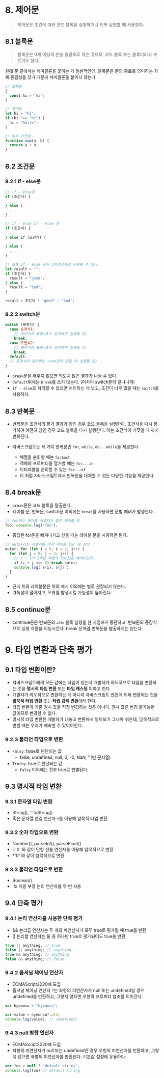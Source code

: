 # 8. 제어문

> 제어문은 조건에 따라 코드 블록을 실행하거나 반복 실행할 때 사용한다.

## 8.1 블록문

> 블록문은 0개 이상의 문을 중괄호로 묶은 것으로, 코드 블록 또는 블록이라고 부르기도 한다.

원래 문 끝에서는 세미콜론을 붙이는 게 일반적인데, 블록문은 문의 종료를 의미하는 자체 종결성을 갖기 때문에 세미콜론을 붙이지 않는다.

```javascript
// 블록문
{
  const hi = "hi";
}

// 제어문
let hi = "hi";
if (hi !== "hi") {
  hi = "hello";
}

// 함수 선언문
function sum(a, b) {
  return a + b;
}
```

## 8.2 조건문

### 8.2.1 if - else문

```javascript
// if - else문
if (조건식) {
  ...
} else {
  ...
}

// if - else if - else 문
if (조건식) {
  ...
} else if (조건식) {
  ...
} else {
  ...
}

// 보통 if - else 문은 3항연산자로 바꿔쓸 수 있다.
let result = "";
if (조건식) {
  result = "good";
} else {
  result = "bad";
}

result = 조건식 ? "good" : "bad";
```

### 8.2.2 switch문

```javascript
switch (표현식) {
  case 표현식1:
    // 표현식과 표현식1이 일치하면 실행될 문;
    break;
  case 표현식2:
    // 표현식과 표현식1이 일치하면 실행될 문;
    break;
  default:
  // 표현식과 일치하는 case문이 없을 때 실행될 문;
}
```

- `break`문을 써주지 않으면 의도치 않은 결과가 나올 수 있다.
- `default`뒤에는 `break`를 쓰지 않는다. (어차피 switch문이 끝나니까)
- `if - else`로 처리할 수 있으면 처리하는 게 낫고, 조건이 너무 많을 때는 `switch`를 사용하자.

## 8.3 반복문

- 반복문은 조건식의 평가 결과가 참인 경우 코드 블록을 실행한다. 조건식을 다시 평가하여 여전히 참인 경우 코드 블록을 다시 실행한다. 이는 조건식이 거짓일 때 까지 반복된다.

- 자바스크립트는 세 가지 반복문인 `for`, `while`, `do...while`을 제공한다.

  - 배열을 순회할 때는 `forEach`
  - 객체의 프로퍼티를 열거할 때는 `for...in`
  - 이터러블을 순회할 수 있는 `for...of`
  - 이 처럼 자바스크립트에서 반복문을 대체할 수 있는 다양한 기능을 제공한다.

## 8.4 break문

- `break`문은 코드 블록을 탈출한다.
- 레이블 문, 반복문, switch문 이외에는 `break`를 사용하면 문법 에러가 발생한다.

```javascript
// foo라는 레이블 식별자가 붙은 레이블 문
foo: console.log("foo");
```

- 중첩된 for문을 빠져나가고 싶을 때는 레이블 문을 사용하면 된다.

```javascript
// outer라는 식별자를 가진 레이블 for 문 생성
outer: for (let i = 0; i < 2; i++) {
  for (let j = 0; j < 2; j++) {
    // i + j가 2이면 바깥의 for문을 빠져나간다.
    if (i + j === 2) break outer;
    console.log(`${i}, ${j}`);
  }
}
```

- 근데 위의 레이블문은 위의 예시 이외에는 별로 권장되지 않는다.
- 가독성이 떨어지고, 오류를 발생시킬 가능성이 높아진다.

## 8.5 continue문

- continue문은 반복문의 코드 블록 실행을 현 지점에서 중단하고, 반복문의 증감식으로 실행 흐름을 이동시킨다. break 문처럼 반복문을 탈출하지는 않는다.

# 9. 타입 변환과 단축 평가

## 9.1 타입 변환이란?

- 자바스크립트에의 모든 값에는 타입이 있는데 개발자가 의도적으로 타입을 변환하는 것을 **명시적 타입 변환** 또는 **타입 캐스팅** 이라고 한다.
- 개발자가 의도적으로 변환하는 게 아니라 자바스크립트 엔진에 의해 변환되는 것을 **암묵적 타입 변환** 또는 **타입 강제 변환**이라 한다.
- 타입 변환이 기존 원시 값을 직접 변경하는 것은 아니다. 원시 값은 변경 불가능한 값이므로 변경할 수 없다.
- 명시적 타입 변환은 개발자가 대놓고 변환해서 알아보기 그나마 쉬운데, 암묵적으로 변할 때는 우리가 예측할 수 있어야한다.

### 9.2.3 불리언 타입으로 변환

- `Falsy`: false로 판단되는 값
  - false, undefined, null, 0, -0, NaN, ''(빈 문자열)
- `Truthy`: true로 판단되는 값
  - `Falsy` 이외에는 전부 true로 판별된다.

## 9.3 명시적 타입 변환

### 9.3.1 문자열 타입 변환

- String(), ''.toString()
- 혹은 문자열 연결 연산자 `+`를 이용해 암묵적 타입 변환

### 9.3.2 숫자 타입으로 변환

- Number(), parseInt(), parseFloat()
- +'0' 와 같이 단항 산술 연산자를 이용해 암묵적으로 변환
- \*'0' 와 같이 암묵적으로 변환

### 9.3.3 불리언 타입으로 변환

- Boolean()
- !!x 처럼 부정 논리 연산자를 두 번 사용

## 9.4 단축 평가

### 9.4.1 논리 연산자를 사용한 단축 평가

- && 논리곱 연산자는 두 개의 피연산자가 모두 true로 평가될 때 true를 반환
- || 논리합 연산자는 둘 중 하나만 true로 평가되어도 true를 반환

```javascript
true || anything; // true
false || anything; // anything
true && anything; // anything
false && anything; // false
```

### 9.4.2 옵셔널 체이닝 연산자

- ECMAScript2020에 도입
- 옵셔널 체이닝 연산자 `?`는 좌항의 피연산자가 null 또는 undefined일 경우 undefined를 반환하고, 그렇지 않으면 우항의 프로퍼티 참조를 이어간다.

```javascript
var hyeonsu = "hyeonsu";

var value = hyeonsu?.old;
console.log(value); // undefined;
```

### 9.4.3 null 병합 연산자

- ECMAScript2020에 도입
- 좌항의 피연산자가 null 또는 undefined인 경우 우항의 피연산자를 반환하고, 그렇지 않으면 좌항의 피연산자를 반환한다. 기본값 설정에 유용하다.

```javascript
var foo = null ? 'default string';
console.log(foo) // default string
```
